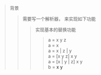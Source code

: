 >背景
>>需要写一个解析器， 来实现如下功能
>>>实现基本的替换功能  
>>>> a = x y z  
>>>> a = <ref> x  
>>>> a = x | z | y  
>>>> a = [x y z] x y  
>>>> a = [x | y | z] x y  
>>>> b = <a> x y